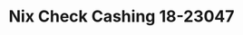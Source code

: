 ---
f_zip-code: 91351
f_state-code: CA
title: Nix Check Cashing 18-23047
f_phone: 661-251-3749
f_city-only: Canyon Country
f_address: 27532 Sierra Hwy Canyon Country
f_location-unique-id: '23047'
slug: nix-check-cashing-18-23047
updated-on: '2024-05-30T13:46:58.046Z'
created-on: '2024-05-30T13:36:59.803Z'
published-on: '2024-05-30T13:54:32.469Z'
f_city-state: cms/city/canyon-country-ca.md
f_company: cms/company/nix-check-cashing-18.md
f_state: cms/state/california.md
layout: '[payday-loan].html'
tags: payday-loan
---